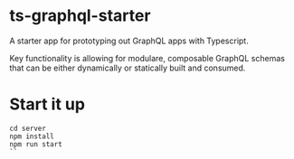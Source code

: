 # ts-graphql-starter

A starter app for prototyping out GraphQL apps with Typescript.

Key functionality is allowing for modulare, composable GraphQL schemas that can be either dynamically or statically built and consumed.

# Start it up

```
cd server
npm install
npm run start
``
